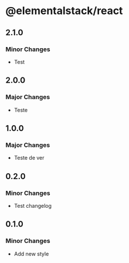 # @elementalstack/react

## 2.1.0

### Minor Changes

- Test

## 2.0.0

### Major Changes

- Teste

## 1.0.0

### Major Changes

- Teste de ver

## 0.2.0

### Minor Changes

- Test changelog

## 0.1.0

### Minor Changes

- Add new style
